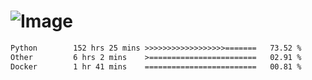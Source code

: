 # ![Image](https://github.com/user-attachments/assets/5f2d2b12-d836-424c-876f-cb0c9a5d9144)

<!--START_SECTION:waka-->

```txt
Python        152 hrs 25 mins >>>>>>>>>>>>>>>>>>=======   73.52 %
Other         6 hrs 2 mins    >========================   02.91 %
Docker        1 hr 41 mins    =========================   00.81 %
```

<!--END_SECTION:waka-->
